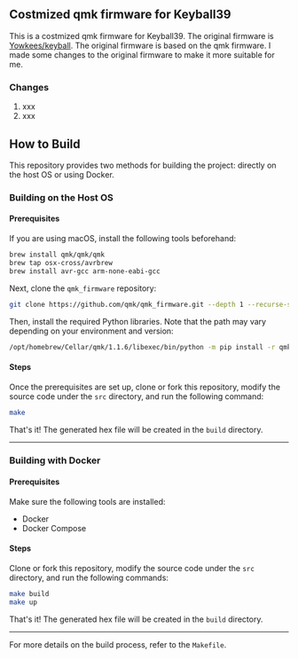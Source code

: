 ## Costmized qmk firmware for Keyball39

This is a costmized qmk firmware for Keyball39. The original firmware is [Yowkees/keyball](https://github.com/Yowkees/keyball). The original firmware is based on the qmk firmware. I made some changes to the original firmware to make it more suitable for me.

### Changes

1. xxx
2. xxx


## How to Build

This repository provides two methods for building the project: directly on the host OS or using Docker.

### Building on the Host OS

#### Prerequisites

If you are using macOS, install the following tools beforehand:

```bash
brew install qmk/qmk/qmk
brew tap osx-cross/avrbrew
brew install avr-gcc arm-none-eabi-gcc
```

Next, clone the `qmk_firmware` repository:

```bash
git clone https://github.com/qmk/qmk_firmware.git --depth 1 --recurse-submodules --shallow-submodules -b 0.22.14 qmk
```

Then, install the required Python libraries. Note that the path may vary depending on your environment and version:

```bash
/opt/homebrew/Cellar/qmk/1.1.6/libexec/bin/python -m pip install -r qmk/requirements.txt
```

#### Steps

Once the prerequisites are set up, clone or fork this repository, modify the source code under the `src` directory, and run the following command:

```bash
make
```

That's it! The generated hex file will be created in the `build` directory.

---

### Building with Docker

#### Prerequisites

Make sure the following tools are installed:

- Docker
- Docker Compose

#### Steps

Clone or fork this repository, modify the source code under the `src` directory, and run the following commands:

```bash
make build
make up
```

That's it! The generated hex file will be created in the `build` directory.

---

For more details on the build process, refer to the `Makefile`.



